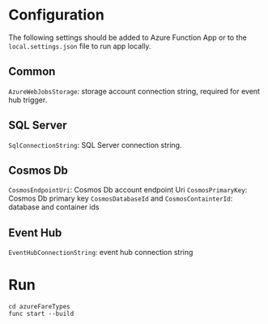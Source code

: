 # Configuration

The following settings should be added to Azure Function App or to the `local.settings.json` file to run app locally.

## Common

`AzureWebJobsStorage`: storage account connection string, required for event hub trigger.

## SQL Server

`SqlConnectionString`: SQL Server connection string.

## Cosmos Db

`CosmosEndpointUri`: Cosmos Db account endpoint Uri
`CosmosPrimaryKey`: Cosmos Db primary key
`CosmosDatabaseId` and `CosmosContainterId`: database and container ids


## Event Hub

`EventHubConnectionString`: event hub connection string


# Run

    cd azureFareTypes
    func start --build